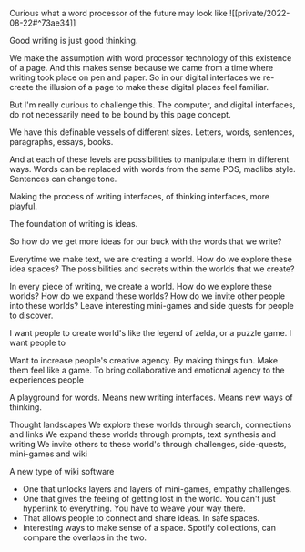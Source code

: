 Curious what a word processor of the future may look like
![[private/2022-08-22#^73ae34]]


Good writing is just good thinking.

We make the assumption with word processor technology of this existence of a page. And this makes sense because we came from a time where writing took place on pen and paper. So in our digital interfaces we re-create the illusion of a page to make these digital places feel familiar. 

But I'm really curious to challenge this. The computer, and digital interfaces, do not necessarily need to be bound by this page concept. 

We have this definable vessels of different sizes. Letters, words, sentences, paragraphs, essays, books.

And at each of these levels are possibilities to manipulate them in different ways. Words can be replaced with words from the same POS, madlibs style. Sentences can change tone.

Making the process of writing interfaces, of thinking interfaces, more playful.

The foundation of writing is ideas.

So how do we get more ideas for our buck with the words that we write?

Everytime we make text, we are creating a world. How do we explore these idea spaces? The possibilities and secrets within the worlds that we create?

In every piece of writing, we create a world. How do we explore these worlds? How do we expand these worlds? How do we invite other people into these worlds? Leave interesting mini-games and side quests for people to discover.

I want people to create world's like the legend of zelda, or a puzzle game. I want people to 

Want to increase people's creative agency. By making things fun. Make them feel like a game. To bring collaborative and emotional agency to the experiences people 

A playground for words. Means new writing interfaces. Means new ways of thinking.

Thought landscapes
We explore these worlds through search, connections and links
We expand these worlds through prompts, text synthesis and writing
We invite others to these world's through challenges, side-quests, mini-games and wiki

A new type of wiki software
- One that unlocks layers and layers of mini-games, empathy challenges.
- One that gives the feeling of getting lost in the world. You can't just hyperlink to everything. You have to weave your way there.
- That allows people to connect and share ideas. In safe spaces.
- Interesting ways to make sense of a space. Spotify collections, can compare the overlaps in the two.

